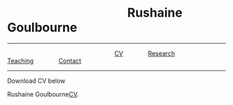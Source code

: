 
<h1> &emsp; &emsp; &emsp; &emsp; &emsp; &emsp;  &emsp; &emsp; Rushaine Goulbourne</h1>
<hr>
 &emsp; &emsp; &emsp;  &emsp; &emsp;&emsp; &emsp; &emsp; &emsp;  &emsp; &emsp; &emsp; &emsp; &emsp;  <a href="CV-page1.html">CV</a>  &emsp; &emsp; &emsp;   <a href="page2.html">Research</a> &emsp;  &emsp; &emsp;    <a href="page3.html">Teaching</a>  &emsp; &emsp; &emsp;  <a href="page4.html">Contact</a>
<hr>

<p>
 Download CV below 
</p>

<p> Rushaine Goulbourne<a href="https://github.com/rushgoul/Home/raw/main/Rushaine%20Goulbourne-CV.pdf">CV</a>.</p>


